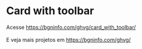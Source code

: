 # Card with toolbar

Acesse https://bgninfo.com/ghvg/card_with_toolbar/ <br><br>
E veja mais projetos em https://bgninfo.com/ghvg/
